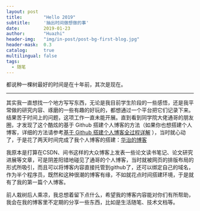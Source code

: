 ```yaml
---
layout: post
title:        "Hello 2019"
subtitle:     '抽出时间做想做的事'
date:         2019-01-23
author:       "Huazhi"
header-img:   "img/in-post/post-bg-first-blog.jpg"
header-mask:  0.3
catalog:      true
multilingual: false
tags:
  - 随笔
---
```


都说种一棵树最好的时间是在十年前，其次是现在。

---

其实我一直想找一个地方写写东西，无论是我目前学生阶段的一些感悟，还是我平常做的研究内容、琢磨的一些有趣的好玩的，都想通过一个平台把它们记录下来。结果苦于时间上的问题，这项工作一直未能开展。直到看到同学院大佬通哥的朋友圈，才发现了这个酷炫的基于 Github 搭建个人博客的方法（如果你也想搭建个人博客，详细的方法请参考[基于 Github 搭建个人博客全过程详解](http://iliutong.cn/2018/02/21/build-blog-with-github/) ），当时就心动了，于是花了两天时间完成了我个人博客的搭建：[华治的博客](http://zhaohuazhi.cn/)

我原本是打算在CSDN、间书这样的大众博客上发表一些论文读书笔记、论文研究进展等文章，可是阴差阳错地碰见了通哥的个人博客，当时就被网页的排版布局的形式所吸引，而且可以将博客内容直接托管到github了，还可以绑定自己的域名，作为半个程序员，既然和这种很潮的博客有缘，不如就花点时间搭建环境，于是就有了我的第一篇个人博客。

前人栽树后人乘凉，我总想着留下点什么，希望我的博客内容能对你们有所帮助，我会在我的博客里不定期的分享一些东西，比如是生活随笔、技术文档等。
